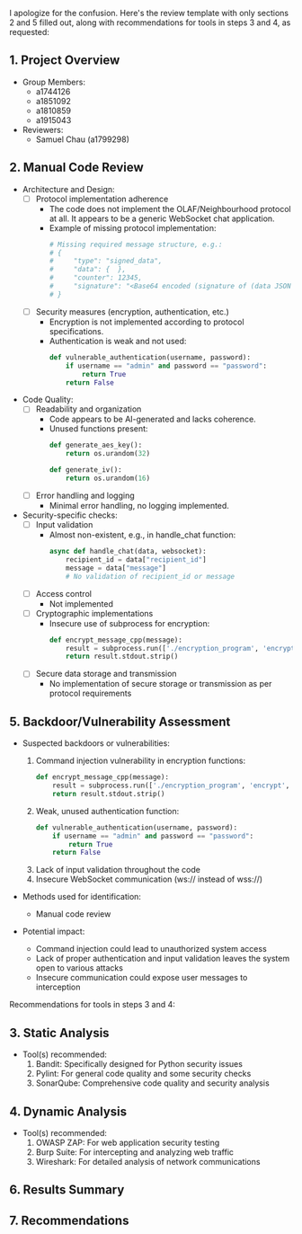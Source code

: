 I apologize for the confusion. Here's the review template with only sections 2 and 5 filled out, along with recommendations for tools in steps 3 and 4, as requested:

## 1. Project Overview
- Group Members:
	- a1744126
	- a1851092
	- a1810859
	- a1915043
- Reviewers: 
	- Samuel Chau (a1799298)

## 2. Manual Code Review
- Architecture and Design:
  - [ ] Protocol implementation adherence
    - The code does not implement the OLAF/Neighbourhood protocol at all. It appears to be a generic WebSocket chat application.
    - Example of missing protocol implementation:
      ```python
      # Missing required message structure, e.g.:
      # {
      #     "type": "signed_data",
      #     "data": {  },
      #     "counter": 12345,
      #     "signature": "<Base64 encoded (signature of (data JSON concatenated with counter))>"
      # }
      ```
  - [ ] Security measures (encryption, authentication, etc.)
    - Encryption is not implemented according to protocol specifications.
    - Authentication is weak and not used:
      ```python
      def vulnerable_authentication(username, password):
          if username == "admin" and password == "password":
              return True
          return False
      ```
- Code Quality:
  - [ ] Readability and organization
    - Code appears to be AI-generated and lacks coherence.
    - Unused functions present:
      ```python
      def generate_aes_key():
          return os.urandom(32)

      def generate_iv():
          return os.urandom(16)
      ```
  - [ ] Error handling and logging
    - Minimal error handling, no logging implemented.
- Security-specific checks:
  - [ ] Input validation
    - Almost non-existent, e.g., in handle_chat function:
      ```python
      async def handle_chat(data, websocket):
          recipient_id = data["recipient_id"]
          message = data["message"]
          # No validation of recipient_id or message
      ```
  - [ ] Access control
    - Not implemented
  - [ ] Cryptographic implementations
    - Insecure use of subprocess for encryption:
      ```python
      def encrypt_message_cpp(message):
          result = subprocess.run(['./encryption_program', 'encrypt', message], capture_output=True, text=True)
          return result.stdout.strip()
      ```
  - [ ] Secure data storage and transmission
    - No implementation of secure storage or transmission as per protocol requirements

## 5. Backdoor/Vulnerability Assessment
- Suspected backdoors or vulnerabilities:
  1. Command injection vulnerability in encryption functions:
     ```python
     def encrypt_message_cpp(message):
         result = subprocess.run(['./encryption_program', 'encrypt', message], capture_output=True, text=True)
         return result.stdout.strip()
     ```
  2. Weak, unused authentication function:
     ```python
     def vulnerable_authentication(username, password):
         if username == "admin" and password == "password":
             return True
         return False
     ```
  3. Lack of input validation throughout the code
  4. Insecure WebSocket communication (ws:// instead of wss://)

- Methods used for identification:
  - Manual code review

- Potential impact:
  - Command injection could lead to unauthorized system access
  - Lack of proper authentication and input validation leaves the system open to various attacks
  - Insecure communication could expose user messages to interception

Recommendations for tools in steps 3 and 4:

## 3. Static Analysis
- Tool(s) recommended:
  1. Bandit: Specifically designed for Python security issues
  2. Pylint: For general code quality and some security checks
  3. SonarQube: Comprehensive code quality and security analysis

## 4. Dynamic Analysis
- Tool(s) recommended:
  1. OWASP ZAP: For web application security testing
  2. Burp Suite: For intercepting and analyzing web traffic
  3. Wireshark: For detailed analysis of network communications

## 6. Results Summary

## 7. Recommendations